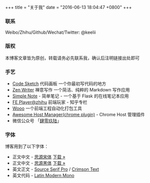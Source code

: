 +++
title = "关于我"
date = "2016-06-13 18:04:47 +0800"
+++

### 联系

Weibo/Zhihu/Github/Wechat/Twitter: @keelii

### 版权

本博客文章皆为原创，转载请务必先联系我，确认后注明链接出处即可

### 手艺

* [Code Sketch](https://code-sketch.com/) 代码画板 一个你最初写代码的地方
* [Zen Writer](https://zen-writer.com) 禅意写作 一个简洁、纯粹的 Markdown 写作应用
* [Simple Note](https://note.crazy4code.com/notes) - 简单笔记 - 一个基于 Flask 的在线笔记本应用
* [FE Player@zhihu](https://zhuanlan.zhihu.com/fe-player) 前端玩家 - 知乎专栏
* [Wooo](https://github.com/keelii/wo) 一个前端工程自动化打包工具
* [Awesome Host Manager(chrome plugin)](https://chrome.google.com/webstore/detail/awesome-host-manager/pikaoeecieigblebdddckmlegonlogha?hl=zh-CN) - Chrome Host 管理插件
* 微信公众号 「<ins class="ins-4096" onclick="this.classList.toggle('active')">肆零玖陆<img width="200" height="200" src="//img10.360buyimg.com/devfe/jfs/t1/2176/40/10914/39038/5bcc43aaEcc0d75c0/e0e19b8edc123beb.jpg" alt="肆零玖陆"></ins>」

<style type="text/css">
.ins-4096 { position: relative; }
.ins-4096 img { display: none; position: absolute; left: 0; top: 2em; margin-left: -60px; box-shadow: 0 5px 28px 0 rgba(227, 227, 227, 1); max-width: initial; }
.dark .ins-4096 img { box-shadow: 0 5px 28px 0 #3f3f3f; }
.ins-4096.active img { display: block; }
</style>


<!-- All articles are under [CC BY-NC-SA](https://creativecommons.org/licenses/by-nc-sa/4.0/) License

> This license lets others remix, tweak, and build upon your work non-commercially, as long as they credit you and license their new creations under the identical terms. 本许可协议允许其他人再混合、调整和基于您的作品进行非商业性创作，只要他们标识您的姓名或名称，并以相同条款许可他们的新作品。—— [关于许可协议](https://creativecommons.org/licenses/?lang=zh) -->

### 字体

博客用到了以下字体：

* 正文中文 - [思源宋体](https://source.typekit.com/source-han-serif/cn/) [下载 »](http://storage.jd.com/blogfont/SourceHanSerifCN.zip)
* 正文中文 - [思源黑体](https://github.com/adobe-fonts/source-han-sans) [下载 »](http://storage.jd.com/blogfont/SourceHanSansCN.zip)
* 英文正文 - [Source Serif Pro](https://fonts.google.com/specimen/Source+Serif+Pro) / [Crimson Text](https://fonts.google.com/specimen/Crimson+Text)
* 英文代码 - [Latin Modern Mono](https://www.fontsquirrel.com/fonts/latin-modern-mono)


